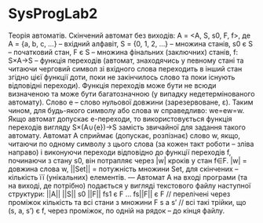 # SysProgLab2
Теорія автоматів.
Скінчений автомат без виходів: A = <A, S, s0, F, f>, де
А = {a, b, c, …} – вхідний алфавіт,
S = {0, 1, 2, …} – множина станів,
s0 є S – початковий стан,
F є S – множина фінальних (заключних) станів,
f: S×A→S – функція переходів (автомат, знаходячись у певному стані та читаючи черговий символ зі вхідного слова переходить в інший стан згідно цієї функції доти, поки не закінчилось слово та поки існують відповідні переходи).
Функція переходів може бути не всюди визначеною та може бути багатозначною (у випадку недетермінованого автомату).
Слово e – слово нульової довжини (зарезервоване, ε). Таким чином, для будь-якого символу або слова w справедливо: we=ew=w. Якщо автомат допускає e-переходи, то використовується функція переходів вигляду S×(A∪{e})→S замість звичайної для задання такого автомату.
Автомат A сприймає (допускає, розпізнає) слово w, якщо, читаючи по одному символу з цього слова (за кожен такт роботи – зліва направо) і виконуючи переходи відповідно до функції переходів f, починаючи з стану s0, він потрапляє через |w| кроків у стан f∈F.
|w| = довжина слова w,
||Set|| = потужність множини Set, для скінчених – кількість її (унікальних) елементів.
 —
Автомат A на вході програми (та на виході, де потрібно) подається у вигляді текстового файлу наступної структури:
||A||
||S||
s0
||F||     fs1 є F 	…     fs||F|| є F    	// перелічені через проміжок кількість та всі стани з множини F
s   a   s’                            	  // всі такі трійки, що (s, a, s’) є f, через проміжок, по одній на рядок – до кінця файлу.
